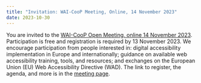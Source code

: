 ```yaml
---
title: "Invitation: WAI-CooP Meeting, Online, 14 November 2023"
date: 2023-10-30
---
```


<p>You are invited to the <a href="https://www.edf-feph.org/events-slug/wai-coop-online-meeting/">WAI-CooP Open Meeting, online 14 November 2023</a>. Participation is free and registration is required by 13 November 2023. We encourage participation from people interested in: digital accessibility implementation in Europe and internationally; guidance on available web accessibility training, tools, and resources; and exchanges on the European Union (EU) Web Accessibility Directive (WAD). The link to register, the agenda, and more is in the 
 <a href="https://www.edf-feph.org/events-slug/wai-coop-open-meeting-14-november-2023">meeting page</a>.</p>
